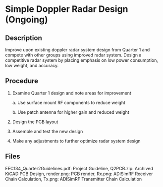 # Simple Doppler Radar Design (Ongoing)

## Description
Improve upon existing doppler radar system design from Quarter 1 and compete with other groups using improved radar system.  Design a competitive radar system by placing emphasis on low power consumption, low weight, and accuracy.

## Procedure
1)	Examine Quarter 1 design and note areas for improvement

	a.	Use surface mount RF components to reduce weight

	b.	Use patch antenna for higher gain and reduced weight

2)	Design the PCB layout
3)	Assemble  and test the new design 
4)	Make any adjustments to further optimize radar system design


## Files
EEC134_Quarter2Guidelines.pdf: Project Guideline, Q2PCB.zip: Archived KiCAD PCB Design, render.png: PCB render, Rx.png: ADISimRF Receiver Chain Calculation, Tx.png: ADISimRF Transmitter Chain Calculation